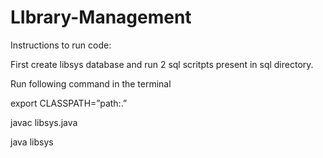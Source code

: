 # LIbrary-Management

Instructions to run code:

First create libsys database and run 2 sql scritpts present in sql directory.

Run following command in the terminal

export CLASSPATH=”path:.”

javac libsys.java

java libsys
